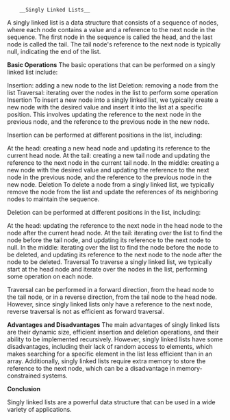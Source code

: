 		__Singly Linked Lists__

A singly linked list is a data structure that consists of a sequence of nodes, where each node contains a value and a reference to the next node in the sequence. The first node in the sequence is called the head, and the last node is called the tail. The tail node's reference to the next node is typically null, indicating the end of the list.

__Basic Operations__
The basic operations that can be performed on a singly linked list include:

Insertion: adding a new node to the list
Deletion: removing a node from the list
Traversal: iterating over the nodes in the list to perform some operation
Insertion
To insert a new node into a singly linked list, we typically create a new node with the desired value and insert it into the list at a specific position. This involves updating the reference to the next node in the previous node, and the reference to the previous node in the new node.

Insertion can be performed at different positions in the list, including:

At the head: creating a new head node and updating its reference to the current head node.
At the tail: creating a new tail node and updating the reference to the next node in the current tail node.
In the middle: creating a new node with the desired value and updating the reference to the next node in the previous node, and the reference to the previous node in the new node.
Deletion
To delete a node from a singly linked list, we typically remove the node from the list and update the references of its neighboring nodes to maintain the sequence.

Deletion can be performed at different positions in the list, including:

At the head: updating the reference to the next node in the head node to the node after the current head node.
At the tail: iterating over the list to find the node before the tail node, and updating its reference to the next node to null.
In the middle: iterating over the list to find the node before the node to be deleted, and updating its reference to the next node to the node after the node to be deleted.
Traversal
To traverse a singly linked list, we typically start at the head node and iterate over the nodes in the list, performing some operation on each node.

Traversal can be performed in a forward direction, from the head node to the tail node, or in a reverse direction, from the tail node to the head node. However, since singly linked lists only have a reference to the next node, reverse traversal is not as efficient as forward traversal.

__Advantages and Disadvantages__
The main advantages of singly linked lists are their dynamic size, efficient insertion and deletion operations, and their ability to be implemented recursively. However, singly linked lists have some disadvantages, including their lack of random access to elements, which makes searching for a specific element in the list less efficient than in an array. Additionally, singly linked lists require extra memory to store the reference to the next node, which can be a disadvantage in memory-constrained systems.

__Conclusion__

Singly linked lists are a powerful data structure that can be used in a wide variety of applications.
